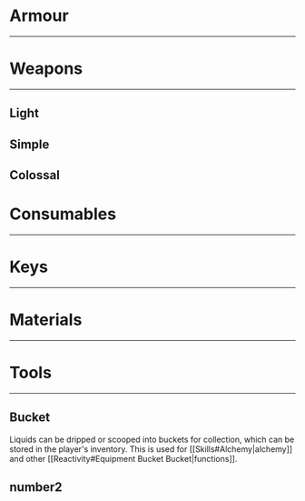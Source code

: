 # Armour
---

# Weapons
---

## Light

## Simple

## Colossal

# Consumables
---

# Keys
---

# Materials
---

# Tools
---
## Bucket
Liquids can be dripped or scooped into buckets for collection, which can be stored in the player's inventory. This is used for [[Skills#Alchemy|alchemy]] and other [[Reactivity#Equipment Bucket Bucket|functions]].

## number2
